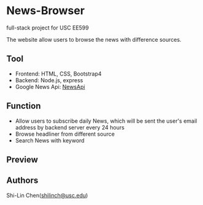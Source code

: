 # News-Browser

full-stack project for USC EE599

The website allow users to browse the news with difference sources.

## Tool

* Frontend: HTML, CSS, Bootstrap4
* Backend: Node.js, express
* Google News Api: [NewsApi](https://newsapi.org)


## Function

* Allow users to subscribe daily News, which will be sent the user's email address by backend server every 24 hours
* Browse headliner from different source
* Search News with keyword


## Preview


## Authors

Shi-Lin Chen(shilinch@usc.edu)

